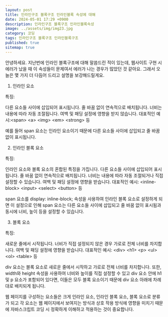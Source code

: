 ```yaml
---
layout: post
title: 인라인구조 블록구조 인라인블록 속성에 대해
date: 2024-05-01 17:29 +0900
description: 인라인구조 블록구조 인라인블록속성
image: ../assets/img/img23.jpg
category: 코딩
tags: 인라인구조 블록구조 인라인블록구조
published: true
sitemap: true
---
```


안녕하세요. 지난번에 인라인 블록구조에 대해 말씀드린 적이 있는데, 웹사이트 구현 시 에러가 났을 때 이 속성들이 문제여서 에러가 나는 경우가 많았던 것 같아요. 그래서 오늘은 몇 가지 더 다듬어 드리고 설명을 보강해드릴게요.

1. 인라인 요소

특징:

다른 요소들 사이에 삽입되어 표시됩니다.
줄 바꿈 없이 연속적으로 배치됩니다.
너비는 내용에 따라 자동 조절됩니다.
여백 및 패딩 설정에 영향을 받지 않습니다.
대표적인 예시:&lt;span&gt; &lt;a&gt; &lt;img&gt; &lt;em&gt; &lt;strong&gt; 등

예를 들어 span 요소는 인라인 요소이기 때문에 다른 요소들 사이에 삽입되고 줄 바꿈 없이 표시됩니다.

2. 인라인 블록 요소

특징:

인라인 요소와 블록 요소의 혼합된 특징을 가집니다.
다른 요소들 사이에 삽입되어 표시됩니다.
줄 바꿈 없이 연속적으로 배치됩니다.
너비는 내용에 따라 자동 조절되거나 직접 설정할 수 있습니다.
여백 및 패딩 설정에 영향을 받습니다.
대표적인 예시: &lt;inline-block&gt; &lt;input&gt; &lt;select&gt; &lt;button&gt; 등

span 요소를 display: inline-block; 속성을 사용하여 인라인 블록 요소로 설정하게 되면 이 설정으로 인해 span 요소는 다른 요소들 사이에 삽입되고 줄 바꿈 없이 표시됨과 동시에 너비, 높이 등을 설정할 수 있습니다.

3. 블록 요소

특징:

새로운 줄에서 시작됩니다.
너비가 직접 설정되지 않은 경우 가로로 전체 너비를 차지합니다.
여백 및 패딩 설정에 영향을 받습니다.
대표적인 예시: &lt;div&gt; &lt;h1&gt; &lt;p&gt; &lt;ul&gt; &lt;ol&gt; &lt;table&gt; 등

div 요소는 블록 요소로 새로운 줄에서 시작하고 가로로 전체 너비를 차지합니다. 또한, width와 height 속성을 사용하여 너비와 높이를 직접 설정할 수 있고 div 요소 안에 h1 및 p 요소가 포함되어 있다면, 이들은 모두 블록 요소이기 때문에 div 요소 아래에 차례대로 배치되게 됩니다.

웹 페이지를 구성하는 요소들은 크게 인라인 요소, 인라인 블록 요소, 블록 요소로 분류가 되고 각 요소는 웹 페이지에서 보여지는 방식과 상호 작용 방식에 영향을 미치기 때문에 자바스크립트 코딩 시 정확하게 이해하고 적용하는 것이 중요합니다.

